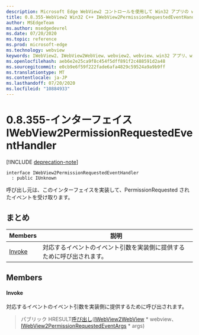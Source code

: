 ```yaml
---
description: Microsoft Edge WebView2 コントロールを使用して Win32 アプリの web コンテンツをホストする
title: 0.8.355-WebView2 Win32 C++ IWebView2PermissionRequestedEventHandler
author: MSEdgeTeam
ms.author: msedgedevrel
ms.date: 07/20/2020
ms.topic: reference
ms.prod: microsoft-edge
ms.technology: webview
keywords: IWebView2、IWebView2WebView、webview2、webview、win32 アプリ、win32、edge
ms.openlocfilehash: aeb6e2e25ca9f8c454f5dff891f2c488591d2a48
ms.sourcegitcommit: e0cb9e6f59f222fade6afa4829c59524a9a9b9ff
ms.translationtype: MT
ms.contentlocale: ja-JP
ms.lasthandoff: 07/20/2020
ms.locfileid: "10884933"
---
```

# 0.8.355-インターフェイス IWebView2PermissionRequestedEventHandler 

[!INCLUDE [deprecation-note](../../includes/deprecation-note.md)]

```
interface IWebView2PermissionRequestedEventHandler
  : public IUnknown
```

呼び出し元は、このインターフェイスを実装して、PermissionRequested されたイベントを受け取ります。

## まとめ

 Members                        | 説明
--------------------------------|---------------------------------------------
[Invoke](#invoke) | 対応するイベントのイベント引数を実装側に提供するために呼び出されます。

## Members

#### Invoke 

対応するイベントのイベント引数を実装側に提供するために呼び出されます。

> パブリック HRESULT[呼び出し](#invoke)([IWebView2WebView](IWebView2WebView.md) * webview、[IWebView2PermissionRequestedEventArgs](IWebView2PermissionRequestedEventArgs.md) * args)

